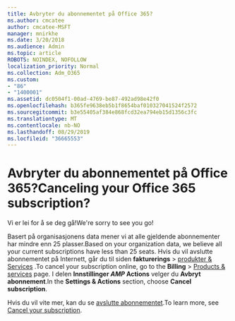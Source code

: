 ```yaml
---
title: Avbryter du abonnementet på Office 365?
ms.author: cmcatee
author: cmcatee-MSFT
manager: mnirkhe
ms.date: 3/20/2018
ms.audience: Admin
ms.topic: article
ROBOTS: NOINDEX, NOFOLLOW
localization_priority: Normal
ms.collection: Adm_O365
ms.custom:
- "86"
- "1400001"
ms.assetid: dc0504f1-00ad-4769-be87-492ad98e42f0
ms.openlocfilehash: b365fe9638eb5b1f8654baf010327041524f2572
ms.sourcegitcommit: b3e55405af384e868fcd32ea794eb15d1356c3fc
ms.translationtype: MT
ms.contentlocale: nb-NO
ms.lasthandoff: 08/29/2019
ms.locfileid: "36665553"
---
```

# <a name="canceling-your-office-365-subscription"></a><span data-ttu-id="d4dc8-102">Avbryter du abonnementet på Office 365?</span><span class="sxs-lookup"><span data-stu-id="d4dc8-102">Canceling your Office 365 subscription?</span></span>

<span data-ttu-id="d4dc8-103">Vi er lei for å se deg gå!</span><span class="sxs-lookup"><span data-stu-id="d4dc8-103">We're sorry to see you go!</span></span>
  
<span data-ttu-id="d4dc8-104">Basert på organisasjonens data mener vi at alle gjeldende abonnementer har mindre enn 25 plasser.</span><span class="sxs-lookup"><span data-stu-id="d4dc8-104">Based on your organization data, we believe all your current subscriptions have less than 25 seats.</span></span> <span data-ttu-id="d4dc8-105">Hvis du vil avslutte abonnementet på Internett, går du til siden **fakturerings** \> [produkter & Services](https://go.microsoft.com/fwlink/p/?linkid=842054) .</span><span class="sxs-lookup"><span data-stu-id="d4dc8-105">To cancel your subscription online, go to the **Billing** \> [Products & services](https://go.microsoft.com/fwlink/p/?linkid=842054) page.</span></span> <span data-ttu-id="d4dc8-106">I delen **Innstillinger _AMP_ Actions** velger du **Avbryt abonnement**.</span><span class="sxs-lookup"><span data-stu-id="d4dc8-106">In the **Settings & Actions** section, choose **Cancel subscription**.</span></span>
  
<span data-ttu-id="d4dc8-107">Hvis du vil vite mer, kan du se [avslutte abonnementet](https://docs.microsoft.com/office365/admin/subscriptions-and-billing/cancel-your-subscription).</span><span class="sxs-lookup"><span data-stu-id="d4dc8-107">To learn more, see [Cancel your subscription](https://docs.microsoft.com/office365/admin/subscriptions-and-billing/cancel-your-subscription).</span></span>
